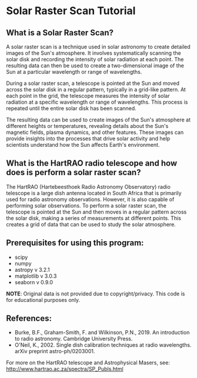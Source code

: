 # Solar Raster Scan Tutorial


## What is a Solar Raster Scan?

A solar raster scan is a technique used in solar astronomy to create detailed images of the Sun's atmosphere. It involves systematically scanning the solar disk and recording the intensity of solar radiation at each point. The resulting data can then be used to create a two-dimensional image of the Sun at a particular wavelength or range of wavelengths.

During a solar raster scan, a telescope is pointed at the Sun and moved across the solar disk in a regular pattern, typically in a grid-like pattern. At each point in the grid, the telescope measures the intensity of solar radiation at a specific wavelength or range of wavelengths. This process is repeated until the entire solar disk has been scanned.

The resulting data can be used to create images of the Sun's atmosphere at different heights or temperatures, revealing details about the Sun's magnetic fields, plasma dynamics, and other features. These images can provide insights into the processes that drive solar activity and help scientists understand how the Sun affects Earth's environment.


## What is the HartRAO radio telescope and how does is perform a solar raster scan?

The HartRAO (Hartebeesthoek Radio Astronomy Observatory) radio telescope is a large dish antenna located in South Africa that is primarily used for radio astronomy observations. However, it is also capable of performing solar observations. To perform a solar raster scan, the telescope is pointed at the Sun and then moves in a regular pattern across the solar disk, making a series of measurements at different points. This creates a grid of data that can be used to study the solar atmosphere.

## Prerequisites for using this program:

- scipy
- numpy
- astropy v 3.2.1
- matplotlib v 3.0.3
- seaborn v 0.9.0

**NOTE**: Original data is not provided due to copyright/privacy.
This code is for educational purposes only.

## References:

- Burke, B.F., Graham-Smith, F. and Wilkinson, P.N., 2019. An introduction to radio astronomy. Cambridge University Press.
- O'Neil, K., 2002. Single dish calibration techniques at radio wavelengths. arXiv preprint astro-ph/0203001.

For more on the HartRAO telescope and Astrophysical Masers, see: http://www.hartrao.ac.za/spectra/SP_Publs.html
